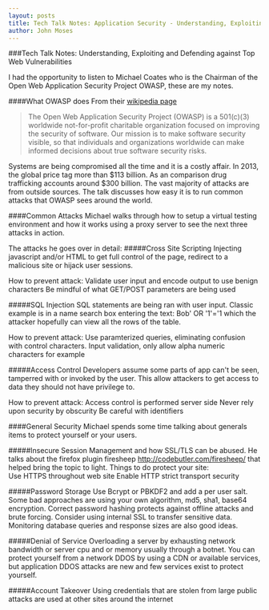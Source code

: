 ```yaml
---
layout: posts
title: Tech Talk Notes: Application Security - Understanding, Exploiting and Defending against Top Web Vulnerabilities
author: John Moses
---
```


###Tech Talk Notes: Understanding, Exploiting and Defending against Top Web Vulnerabilities

I had the opportunity to listen to Michael Coates who is the Chairman of the Open Web Application Security Project OWASP, these are my notes.

####What OWASP does
From their [wikipedia page ](https://www.owasp.org/index.php/Main_Page)
> The Open Web Application Security Project (OWASP) is a 501(c)(3) worldwide not-for-profit charitable organization focused on improving the security of software. Our mission is to make software security visible, so that individuals and organizations worldwide can make informed decisions about true software security risks.

Systems are being compromised all the time and it is a costly affair.  In 2013, the global price tag more than $113 billion.  As an comparison drug trafficking accounts around $300 billion.  The vast majority of attacks are from outside sources.  The talk discusses how easy it is to run common attacks that OWASP sees around the world.  

####Common Attacks
Michael walks through how to setup a virtual testing environment and how it works using a proxy server to see the next three attacks in action.

The attacks he goes over in detail:
#####Cross Site Scripting
Injecting javascript and/or HTML to get full control of the page, redirect to a malicious site or hijack user sessions.

How to prevent attack:
Validate user input and encode output to use benign characters
Be mindful of what GET/POST parameters are being used

#####SQL Injection
SQL statements are being ran with user input.  Classic example is in a name search box entering the text: Bob' OR '1'='1 which the attacker hopefully can view all the rows of the table.

How to prevent attack:
Use paramterized queries, eliminating confusion with control characters.
Input validation, only allow alpha numeric characters for example

#####Access Control
Developers assume some parts of app can't be seen, tamperred with or invoked by the user.  This allow attackers to get access to data they should not have privilege to.

How to prevent attack:
Access control is performed server side
Never rely upon security by obscurity
Be careful with identifiers

####General Security
Michael spends some time talking about generals items to protect yourself or your users.

#####Insecure Session Management and how SSL/TLS can be abused. 
He talks about the firefox plugin firesheep http://codebutler.com/firesheep/ that helped bring the topic to light.  Things to do protect your site:  
Use HTTPS throughout web site
Enable HTTP strict transport security

#####Password Storage
Use Bcrypt or PBKDF2 and add a per user salt.  Some bad approaches are using your own algorithm, md5, sha1, base64 encryption.  Correct password hashing protects against offline attacks and brute forcing. Consider using internal SSL to transfer sensitive data.  Monitoring database queries and response sizes are also good ideas.

#####Denial of Service
Overloading a server by exhausting network bandwidth or server cpu and or memory usually through a botnet.  You can protect yourself from a network DDOS by using a CDN or available services, but application DDOS attacks are new and few services exist to protect yourself.

#####Account Takeover
Using credentials that are stolen from large public attacks are used at other sites around the internet
